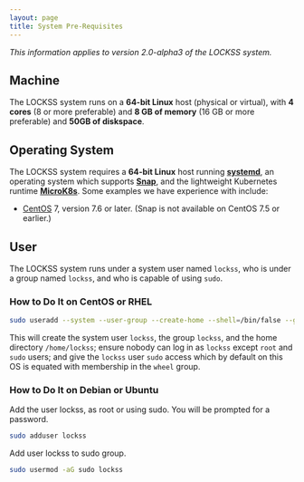 ```yaml
---
layout: page
title: System Pre-Requisites
---
```


*This information applies to version 2.0-alpha3 of the LOCKSS system.*

## Machine

The LOCKSS system runs on a **64-bit Linux** host (physical or virtual), with **4 cores** (8 or more preferable) and **8 GB of memory** (16 GB or more preferable) and **50GB of diskspace**.

## Operating System

The LOCKSS system requires a **64-bit Linux** host running [**systemd**](https://www.freedesktop.org/wiki/Software/systemd/), an operating system which supports [**Snap**](https://snapcraft.io/docs/installing-snapd), and the lightweight Kubernetes runtime [**MicroK8s**](https://microk8s.io/). Some examples we have experience with include:

*   [CentOS](https://www.centos.org/) 7, version 7.6 or later. (Snap is not available on CentOS 7.5 or earlier.)

## User

The LOCKSS system runs under a system user named `lockss`, who is under a group named `lockss`, and who is capable of using `sudo`.

<!-- #osversion -->
### How to Do It on CentOS or RHEL

```bash
sudo useradd --system --user-group --create-home --shell=/bin/false --groups=wheel lockss
```

This will create the system user `lockss`, the group `lockss`, and the home directory `/home/lockss`; ensure nobody can log in as `lockss` except `root` and `sudo` users; and give the `lockss` user `sudo` access which by default on this OS is equated with membership in the `wheel` group.

### How to Do It on Debian or Ubuntu

Add the user lockss, as root or using sudo. You will be prompted for a password.

```bash
sudo adduser lockss
```

Add user lockss to sudo group.

```bash
sudo usermod -aG sudo lockss
```
